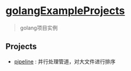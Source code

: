 # [golangExampleProjects](https://github.com/amlyj/golangExampleProjects)
> golang项目实例

## Projects
* [pipeline](./pipeline) : 并行处理管道，对大文件进行排序